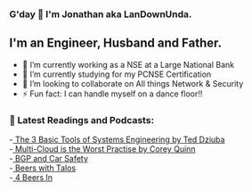 ### G'day 👋 I'm Jonathan aka LanDownUnda.

## I'm an Engineer, Husband and Father.

- 🔭 I’m currently working as a NSE at a Large National Bank
- 🌱 I’m currently studying for my PCNSE Certification
- 👯 I’m looking to collaborate on All things Network & Security
- ⚡ Fun fact: I can handle myself on a dance floor!!


### :memo: Latest Readings and Podcasts:

-[ The 3 Basic Tools of Systems Engineering by Ted Dziuba](http://hermanradtke.com/teddziuba-archive/2010/12/the-3-basic-tools-of-systems-engineering.html) \
-[ Multi-Cloud is the Worst Practise by Corey Quinn](https://www.lastweekinaws.com/blog/multi-cloud-is-the-worst-practice/) \
-[ BGP and Car Safety](https://blog.ipspace.net/2019/12/bgp-and-car-safety.html) \
-[ Beers with Talos](https://talosintelligence.com/podcasts/shows/beers_with_talos) \
-[ 4 Beers In](https://open.spotify.com/show/08S7YrBcYSRyw5ObNgjLe9)
